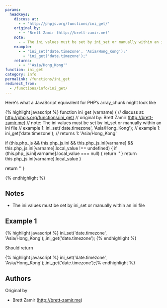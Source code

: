 ```yaml
---
params:
  headKeys:
    discuss at:
      - - 'http://phpjs.org/functions/ini_get/'
    original by:
      - - 'Brett Zamir (http://brett-zamir.me)'
    note:
      - - The ini values must be set by ini_set or manually within an ini file
    example:
      - - "ini_set('date.timezone', 'Asia/Hong_Kong');"
        - "ini_get('date.timezone');"
    returns:
      - - "'Asia/Hong_Kong'"
function: ini_get
category: info
permalink: /functions/ini_get
redirect_from:
  - /functions/info/ini_get/
---
```


<!-- WARNING! This file is auto generated by `npm run web:inject`, do not edit by hand -->

Here's what a JavaScript equivalent for PHP’s array_chunk might look like

{% highlight javascript %}
function ini_get (varname) {
  //  discuss at: http://phpjs.org/functions/ini_get/
  // original by: Brett Zamir (http://brett-zamir.me)
  //        note: The ini values must be set by ini_set or manually within an ini file
  //   example 1: ini_set('date.timezone', 'Asia/Hong_Kong');
  //   example 1: ini_get('date.timezone');
  //   returns 1: 'Asia/Hong_Kong'

  if (this.php_js && this.php_js.ini && this.php_js.ini[varname] && this.php_js.ini[varname].local_value !==
    undefined) {
    if (this.php_js.ini[varname].local_value === null) {
      return ''
    }
    return this.php_js.ini[varname].local_value
  }

  return ''
}

{% endhighlight %}

## Notes
- The ini values must be set by ini_set or manually within an ini file

## Example 1

{% highlight javascript %}
ini_set('date.timezone', 'Asia/Hong_Kong');,ini_get('date.timezone');
{% endhighlight %}

Should return

{% highlight javascript %}
ini_set('date.timezone', 'Asia/Hong_Kong');,ini_get('date.timezone');{% endhighlight %}


## Authors


Original by

- Brett Zamir (http://brett-zamir.me)

